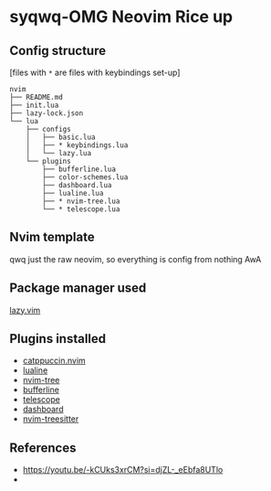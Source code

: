 # syqwq-OMG Neovim Rice up

## Config structure
[files with `*` are files with keybindings set-up]
```
nvim
├── README.md
├── init.lua
├── lazy-lock.json
└── lua
    ├── configs
    │   ├── basic.lua
    │   ├── * keybindings.lua
    │   └── lazy.lua
    └── plugins
        ├── bufferline.lua
        ├── color-schemes.lua
        ├── dashboard.lua
        ├── lualine.lua
        ├── * nvim-tree.lua
        └── * telescope.lua
```

## Nvim template
qwq just the raw neovim, so everything is config from nothing AwA

## Package manager used
[lazy.vim](https://github.com/folke/lazy.nvim)

## Plugins installed
- [catppuccin.nvim](https://github.com/catppuccin/nvim)
- [lualine](https://github.com/catppuccin/nvim)
- [nvim-tree](https://github.com/nvim-tree/nvim-tree.lua)
- [bufferline](https://github.com/akinsho/bufferline.nvim)
- [telescope](https://github.com/nvim-telescope/telescope.nvim)
- [dashboard](https://github.com/nvimdev/dashboard-nvim)
- [nvim-treesitter](https://github.com/nvim-treesitter/nvim-treesitter)


## References
- https://youtu.be/-kCUks3xrCM?si=djZL-_eEbfa8UTlo
- 